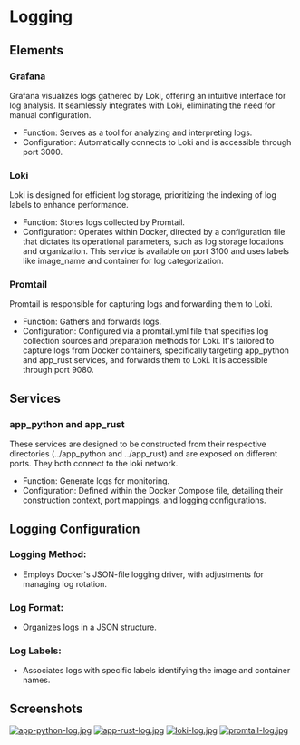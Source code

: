# Logging
## Elements
### Grafana
Grafana visualizes logs gathered by Loki, offering an intuitive interface for log analysis. It seamlessly integrates with Loki, eliminating the need for manual configuration.

- Function: Serves as a tool for analyzing and interpreting logs.
- Configuration: Automatically connects to Loki and is accessible through port 3000.

### Loki
Loki is designed for efficient log storage, prioritizing the indexing of log labels to enhance performance.

- Function: Stores logs collected by Promtail.
- Configuration: Operates within Docker, directed by a configuration file that dictates its operational parameters, such as log storage locations and organization. This service is available on port 3100 and uses labels like image_name and container for log categorization.

### Promtail
Promtail is responsible for capturing logs and forwarding them to Loki.

- Function: Gathers and forwards logs.
- Configuration: Configured via a promtail.yml file that specifies log collection sources and preparation methods for Loki. It's tailored to capture logs from Docker containers, specifically targeting app_python and app_rust services, and forwards them to Loki. It is accessible through port 9080.
  
## Services
### app_python and app_rust
These services are designed to be constructed from their respective directories (../app_python and ../app_rust) and are exposed on different ports. They both connect to the loki network.

- Function: Generate logs for monitoring.
- Configuration: Defined within the Docker Compose file, detailing their construction context, port mappings, and logging configurations.

## Logging Configuration
### Logging Method: 
- Employs Docker's JSON-file logging driver, with adjustments for managing log rotation.
### Log Format: 
- Organizes logs in a JSON structure.
### Log Labels: 
- Associates logs with specific labels identifying the image and container names.

## Screenshots
[![app-python-log.jpg](https://i.postimg.cc/XYjJMK9r/app-python-log.jpg)](https://postimg.cc/8jYDM6KG)
[![app-rust-log.jpg](https://i.postimg.cc/mgmrTcS8/app-rust-log.jpg)](https://postimg.cc/dhTFBVpy)
[![loki-log.jpg](https://i.postimg.cc/q7gvqkb0/loki-log.jpg)](https://postimg.cc/xkD2FSVF)
[![promtail-log.jpg](https://i.postimg.cc/yN5YSwtR/promtail-log.jpg)](https://postimg.cc/hJLqk3S4)